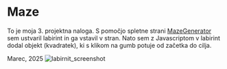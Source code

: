 # Maze

To je moja 3. projektna naloga. S pomočjo spletne strani [MazeGenerator](http://www.mazegenerator.net/) sem ustvaril labirint in ga vstavil v stran. Nato sem z Javascriptom v labirint dodal objekt (kvadratek), ki s klikom na gumb potuje od začetka do cilja. 

Marec, 2025
![labirnit_screenshot](https://github.com/user-attachments/assets/b8b3e3cc-2f46-46cf-9fd6-db1dacb7ba47)
